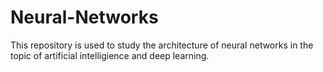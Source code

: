 # Neural-Networks
This repository is used to study the architecture of neural networks in the topic of artificial intelligience and deep learning. 

